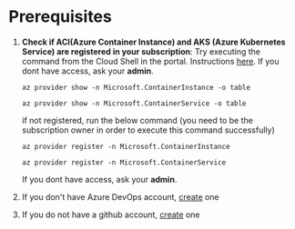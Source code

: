 # Prerequisites

1. __Check if ACI(Azure Container Instance) and AKS (Azure Kubernetes Service) are registered in your subscription__: Try executing the command from the Cloud Shell in the portal. Instructions [here](https://docs.microsoft.com/en-us/azure/cloud-shell/quickstart).
    If you dont have access, ask your __admin__.

    `az provider show -n Microsoft.ContainerInstance -o table`
    
    `az provider show -n Microsoft.ContainerService -o table`

    if not registered, run the below command (you need to be the subscription owner in order to execute this command successfully)

    `az provider register -n Microsoft.ContainerInstance`
    
    `az provider register -n Microsoft.ContainerService`
    
    If you dont have access, ask your __admin__.

3. If you don't have Azure DevOps account, [create](https://dev.azure.com) one

4. If you do not have a github account, [create](https://github.com/) one

<!-- Not needed currently. For future reference.
3. Get subscription id (you need this for later part of the workshop):
    1. Navigate to http://portal.azure.com
    2. Navigate to Browse
    3. In the search box being to type subscription
    4. Select Subscription from the search

2. __Create a Service Identity__ - this will be used by our application(AZure Devops) to access resources (like Azure ML workspace):

    To create service principal, register an application entity in Azure Active Directory (Azure AD) and grant it the Contributor or Owner role of the subscription or the resource group where the web service belongs to.
    Instructions are [here](https://docs.microsoft.com/en-us/azure/active-directory/develop/howto-create-service-principal-portal).
    __Important__: When you do the app registration, select Type as "Public client/native" instead of the default "Webapp"

    __Please make note of the following values__ after creating a service principal, we will need them in subsequent steps

    * Application (client) ID
    * Directory (tenant) ID
    * Application Secret

   Note: If you don't have permission, ask your admin to create a Service Identity for you
-->